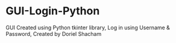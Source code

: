 # GUI-Login-Python
GUI Created using Python tkinter library, Log in using Username &amp; Password, Created by Doriel Shacham
